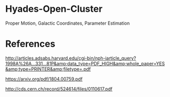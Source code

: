 # Hyades-Open-Cluster
Proper Motion, Galactic Coordinates, Parameter  Estimation 


# References
http://articles.adsabs.harvard.edu/cgi-bin/nph-iarticle_query?1998A%26A...331...81P&amp;data_type=PDF_HIGH&amp;whole_paper=YES&amp;type=PRINTER&amp;filetype=.pdf

https://arxiv.org/pdf/1804.00759.pdf

http://cds.cern.ch/record/524614/files/0110617.pdf
